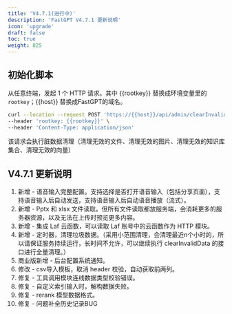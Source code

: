 ```yaml
---
title: 'V4.7.1(进行中)'
description: 'FastGPT V4.7.1 更新说明'
icon: 'upgrade'
draft: false
toc: true
weight: 825
---
```


## 初始化脚本

从任意终端，发起 1 个 HTTP 请求。其中 {{rootkey}} 替换成环境变量里的 `rootkey`；{{host}} 替换成FastGPT的域名。

```bash
curl --location --request POST 'https://{{host}}/api/admin/clearInvalidData' \
--header 'rootkey: {{rootkey}}' \
--header 'Content-Type: application/json'
```

该请求会执行脏数据清理（清理无效的文件、清理无效的图片、清理无效的知识库集合、清理无效的向量）

## V4.7.1 更新说明

1. 新增 - 语音输入完整配置。支持选择是否打开语音输入（包括分享页面），支持语音输入后自动发送，支持语音输入后自动语音播放（流式）。
2. 新增 - Pptx 和 xlsx 文件读取。但所有文件读取都放服务端，会消耗更多的服务器资源，以及无法在上传时预览更多内容。
3. 新增 - 集成 Laf 云函数，可以读取 Laf 账号中的云函数作为 HTTP 模块。
4. 新增 - 定时器，清理垃圾数据。（采用小范围清理，会清理最近n个小时的，所以请保证服务持续运行，长时间不允许，可以继续执行 clearInvalidData 的接口进行全量清理。）
5. 商业版新增 - 后台配置系统通知。
6. 修改 - csv导入模板，取消 header 校验，自动获取前两列。
7. 修复 - 工具调用模块连线数据类型校验错误。
8. 修复 - 自定义索引输入时，解构数据失败。
9. 修复 - rerank 模型数据格式。
10. 修复 - 问题补全历史记录BUG